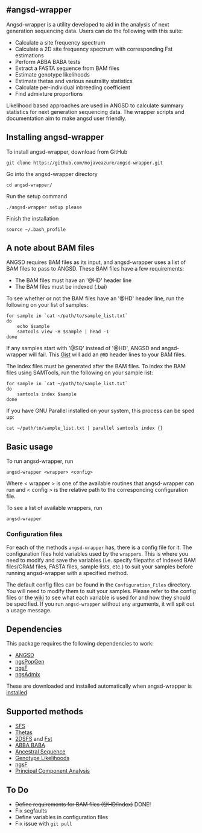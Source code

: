 #angsd-wrapper
---


Angsd-wrapper is a utility developed to aid in the analysis of next generation sequencing data. Users can do the following with this suite:
- Calculate a site frequency spectrum
- Calculate a 2D site frequency spectrum with corresponding Fst estimations
- Perform ABBA BABA tests
- Extract a FASTA sequence from BAM files
- Estimate genotype likelihoods
- Estimate thetas and various neutrality statistics
- Calculate per-individual inbreeding coefficient
- Find admixture proportions

Likelihood based approaches are used in ANGSD to calculate summary statistics for next generation sequencing data. The wrapper scripts and documentation aim to make angsd user friendly.

## Installing angsd-wrapper

To install angsd-wrapper, download from GitHub

```shell
git clone https://github.com/mojaveazure/angsd-wrapper.git
```

Go into the angsd-wrapper directory

```shell
cd angsd-wrapper/
```

Run the setup command

```shell
./angsd-wrapper setup please
```

Finish the installation

```shell
source ~/.bash_profile
```

## A note about BAM files

ANGSD requires BAM files as its input, and angsd-wrapper uses a list of BAM files to pass to ANGSD. These BAM files have a few requirements:

- The BAM files must have an '@HD' header line
- The BAM files must be indexed (.bai)

To see whether or not the BAM files have an '@HD' header line, run the following on your list of samples:
```shell
for sample in `cat ~/path/to/sample_list.txt`
do
    echo $sample
    samtools view -H $sample | head -1
done
```

If any samples start with '@SQ' instead of '@HD', ANGSD and angsd-wrapper will fail. This [Gist](https://gist.github.com/mojaveazure/d194c4705642eecf8437) will add an `@HD` header lines to your BAM files.

The index files must be generated after the BAM files. To index the BAM files using SAMTools, run the following on your sample list:

```shell
for sample in `cat ~/path/to/sample_list.txt`
do
    samtools index $sample
done
```

If you have GNU Parallel installed on your system, this process can be sped up:

```shell
cat ~/path/to/sample_list.txt | parallel samtools index {}
```

## Basic usage

To run angsd-wrapper, run

```shell
angsd-wrapper <wrapper> <config>
```

Where < wrapper > is one of the available routines that angsd-wrapper can run and < config > is the relative path to the corresponding configuration file.

To see a list of available wrappers, run

```shell
angsd-wrapper
```

### Configuration files

For each of the methods `angsd-wrapper` has, there is a config file for it. The configuration files hold variables used by the `wrappers`. This is where you need to modify and save the variables (i.e. specify filepaths of indexed BAM files/CRAM files,  FASTA files, sample lists, etc.) to suit your samples before running angsd-wrapper with a specified method.

The default config files can be found in the `Configuration_Files` directory. You will need to modify them to suit your samples. Please refer to the config files or the [wiki](https://github.com/arundurvasula/angsd-wrapper/wiki) to see what each variable is used for and how they should be specified. If you run `angsd-wrapper` without any arguments, it will spit out a usage message.

## Dependencies
This package requires the following dependencies to work:
 - [ANGSD](https://github.com/angsd/angsd)
 - [ngsPopGen](https://github.com/mfumagalli/ngsPopGen)
 - [ngsF](https://github.com/fgvieira/ngsF)
 - [ngsAdmix](http://www.popgen.dk/software/index.php/NgsAdmix)

These are downloaded and installed automatically when angsd-wrapper is [installed](https://github.com/mojaveazure/angsd-wrapper#installing-angsd-wrapper)

## Supported methods

- [SFS](https://github.com/arundurvasula/angsd-wrapper/wiki/Site-Frequency-Spectrum)
- [Thetas](https://github.com/arundurvasula/angsd-wrapper/wiki/Thetas)
- [2DSFS](https://github.com/arundurvasula/angsd-wrapper/wiki/2D-Site-Frequency-Spectrum) and [Fst](https://github.com/arundurvasula/angsd-wrapper/wiki/ngsTools-FST)
- [ABBA BABA](https://github.com/arundurvasula/angsd-wrapper/wiki/ABBA-BABA)
- [Ancestral Sequence](https://github.com/mojaveazure/angsd-wrapper/blob/master/Wrappers/Ancestral_Sequence.sh)
- [Genotype Likelihoods](https://github.com/mojaveazure/angsd-wrapper/blob/master/Wrappers/Genotypes.sh)
- [ngsF](https://github.com/fgvieira/ngsF)
- [Principal Component Analysis](https://github.com/arundurvasula/angsd-wrapper/wiki/Principle-Components-Analysis)

## To Do

 - ~~Define requirements for BAM files (@HD/index)~~ DONE!
 - Fix segfaults
 - Define variables in configuration files
 - Fix issue with `git pull`

